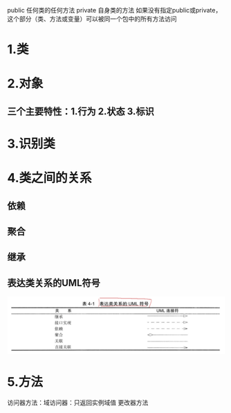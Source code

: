 public 任何类的任何方法
private 自身类的方法
如果没有指定public或private，这个部分（类、方法或变量）可以被同一个包中的所有方法访问
# 1.类


# 2.对象
## 三个主要特性：1.行为 2.状态 3.标识

# 3.识别类


# 4.类之间的关系
## 依赖
## 聚合
## 继承
## 表达类关系的UML符号
![](images/2022-02-22-16-08-21.png)


# 5.方法
访问器方法：域访问器：只返回实例域值
更改器方法